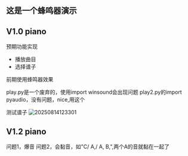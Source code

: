 
## 这是一个蜂鸣器演示
## V1.0 piano
预期功能实现
- 播放曲目
- 选择谱子

前期使用蜂鸣器效果

play.py是一个废弃的，使用import winsound会出现问题
play2.py的import pyaudio，没有问题，nice,用这个

测试谱子
![20250814123301](https://liwuyou66.oss-cn-beijing.aliyuncs.com/img/20250814123301.png)

## V1.2 piano
问题1，爆音
问题2，会黏音，如"C/ A,/ A, B,",两个A的音就黏在一起了